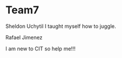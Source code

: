 # Team7

Sheldon Uchytil
I taught myself how to juggle.


Rafael Jimenez

I am new to CIT so help me!!! 

